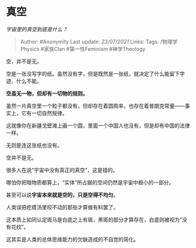 # 真空
*宇宙里的真空到底是什么？*

> Author: #Anonymity
Last update: *23/07/2021* 
Links: 
Tags:  /物理学Physics  #家族Clan #第一性Feminism #神学Theology 



空，并不是无。

空是一张没写字的纸。虽然没有字，但是既然是一张纸，就决定了什么能留下字迹、什么不能。

**空虽无一物，但却有一切物的规则。**

虽然一片真空里一个粒子都没有，但却存在着圆周率，也存在着普朗克常量——事实上，它有一切自然规律。

这就像你在新疆戈壁滩上画一个圆，里面一个中国人也没有，但是却有中国的法律一样。

无则是连这张纸也没有。

空并不是无。

很多人在说“宇宙中没有真正的真空”，这是错的。

哪怕你把暗物质都算上，“实体”所占据的空间仍然是宇宙中极小的一部分。

甚至可以说**宇宙本来就是空的，只是空得不均匀**。

人类误把疙瘩汤里咬不动的那些才算做有料罢了。

这本质上如同认定斑马是白底之上有斑，黑斑的部分才算存在，白底则被视为“没有花纹”。

这其实是人类的总体思维能力的欠缺造成的不自觉的简化。



